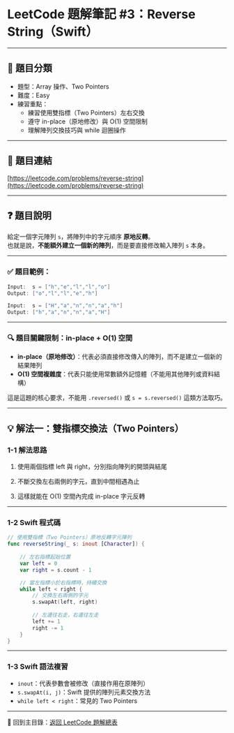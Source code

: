 # LeetCode 題解筆記 #3：Reverse String（Swift）

---

## 📂 題目分類

- 題型：Array 操作、Two Pointers
- 難度：Easy
- 練習重點：
  - 練習使用雙指標（Two Pointers）左右交換
  - 遵守 in-place（原地修改）與 O(1) 空間限制
  - 理解陣列交換技巧與 while 迴圈操作

---

## 📝 題目連結

[https://leetcode.com/problems/reverse-string](https://leetcode.com/problems/reverse-string)

---

## ❓ 題目說明

給定一個字元陣列 `s`，將陣列中的字元順序 **原地反轉**。  
也就是說，**不能額外建立一個新的陣列**，而是要直接修改輸入陣列 `s` 本身。

---

### ✅ 題目範例：

```swift
Input:  s = ["h","e","l","l","o"]
Output: ["o","l","l","e","h"]

Input:  s = ["H","a","n","n","a","h"]
Output: ["h","a","n","n","a","H"]
```

---

### 🔍 題目關鍵限制：in-place + O(1) 空間

- **in-place（原地修改）**：代表必須直接修改傳入的陣列，而不是建立一個新的結果陣列  
- **O(1) 空間複雜度**：代表只能使用常數額外記憶體（不能用其他陣列或資料結構）

這是這題的核心要求，不能用 `.reversed()` 或 `s = s.reversed()` 這類方法取巧。

---

## 💡 解法一：雙指標交換法（Two Pointers）

### 1-1 解法思路

1. 使用兩個指標 left 與 right，分別指向陣列的開頭與結尾

2. 不斷交換左右兩側的字元，直到中間相遇為止

3. 這樣就能在 O(1) 空間內完成 in-place 字元反轉

---

### 1-2 Swift 程式碼

```swift
// 使用雙指標（Two Pointers）原地反轉字元陣列
func reverseString(_ s: inout [Character]) {
    
    // 左右指標起始位置
    var left = 0
    var right = s.count - 1

    // 當左指標小於右指標時，持續交換
    while left < right {
        // 交換左右兩側的字元
        s.swapAt(left, right)
        
        // 左邊往右走，右邊往左走
        left += 1
        right -= 1
    }
}
```

---

### 1-3 Swift 語法複習

- `inout`：代表參數會被修改（直接作用在原陣列）
- `s.swapAt(i, j)`：Swift 提供的陣列元素交換方法
- `while left < right`：常見的 Two Pointers

---

📂 回到主目錄：[返回 LeetCode 題解總表](../README.md)